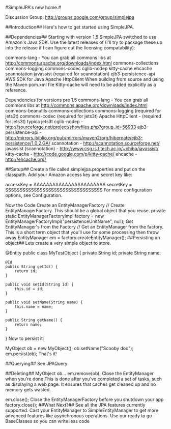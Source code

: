 #SimpleJPA's new home.#

Discussion Group: http://groups.google.com/group/simplejpa

##Introduction##
Here's how to get started using SimpleJPA.

##Dependencies##
Starting with version 1.5 SimpleJPA switched to use Amazon's Java SDK. Use the latest releases of (I'll try to package these up into the release if I can figure out the licensing compatability):

commons-lang - You can grab all commons libs at http://commons.apache.org/downloads/index.html
commons-collections
commons-logging
commons-codec
cglib-nodep
kitty-cache
ehcache
scannotation
javassist (required for scannotation)
ejb3-persistence-api
AWS SDK for Java
Apache HttpClient
When building from source and using the Maven pom.xml file Kitty-cache will need to be added explicitly as a reference.

Dependencies for versions pre 1.5
commons-lang - You can grab all commons libs at http://commons.apache.org/downloads/index.html
commons-beanutils
commons-collections
commons-logging (required for jets3t)
commons-codec (required for jets3t)
Apache HttpClient - (required for jets3t)
typica
jets3t
cglib-nodep - http://sourceforge.net/project/showfiles.php?group_id=56933
ejb3-persistence-api - http://mirrors.ibiblio.org/pub/mirrors/maven2/org/hibernate/ejb3-persistence/1.0.2.GA/
scannotation - http://scannotation.sourceforge.net/
javassist (scannotation) - http://www.csg.is.titech.ac.jp/~chiba/javassist/
kitty-cache - http://code.google.com/p/kitty-cache/
ehcache - http://ehcache.org/


##Setup##
Create a file called simplejpa.properties and put on the classpath. Add your Amazon access key and secret key like:

accessKey = AAAAAAAAAAAAAAAAAAAAAAA
secretKey = SSSSSSSSSSSSSSSSSSSSSSSSSSSSSSSSSS
For more configuration options, see Configuration.

Now the Code
Create an EntityManagerFactory
// Create EntityManagerFactory. This should be a global object that you reuse.
private static EntityManagerFactoryImpl factory = new EntityManagerFactoryImpl("persistenceUnitName", null);
Get EntityManager's from the Factory
// Get an EntityManager from the factory. This is a short term object that you'll use for some processing then throw away
EntityManager em = factory.createEntityManager();
##Persisting an object##
Lets create a very simple object to store.

@Entity
public class MyTestObject {
    private String id;
    private String name;

    @Id
    public String getId() {
        return id;
    }

    public void setId(String id) {
        this.id = id;
    }
   
    public void setName(String name) {
        this.name = name;
    }

    public String getName() {
        return name;
    }

}
Now to persist it:

MyObject ob = new MyObject();
ob.setName("Scooby doo");
em.persist(ob);
That's it!

##Querying##
See JPAQuery

##Deleting##
MyObject ob...
em.remove(ob);
Close the EntityManager when you're done
This is done after you've completed a set of tasks, such as displaying a web page. It ensures that caches get cleaned up and no memory gets wasted.

em.close();
Close the EntityManagerFactory before you shutdown your app
factory.close();
##What Next?##
See all the JPA features currently supported.
Cast your EntityManager to SimpleEntityManager to get more advanced features like asynchronous operations.
Use our ready to go BaseClasses so you can write less code
